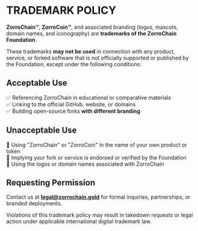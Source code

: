 # TRADEMARK POLICY

**ZorroChain™**, **ZorroCoin™**, and associated branding (logos, mascots, domain names, and iconography) are **trademarks of the ZorroChain Foundation**.

These trademarks **may not be used** in connection with any product, service, or forked software that is not officially supported or published by the Foundation, except under the following conditions:

## Acceptable Use
✅ Referencing ZorroChain in educational or comparative materials  
✅ Linking to the official GitHub, website, or domains  
✅ Building open-source forks **with different branding**

## Unacceptable Use
🚫 Using "ZorroChain" or "ZorroCoin" in the name of your own product or token  
🚫 Implying your fork or service is endorsed or verified by the Foundation  
🚫 Using the logos or domain names associated with ZorroChain

## Requesting Permission
Contact us at **legal@zorrochain.gold** for formal inquiries, partnerships, or branded deployments.

Violations of this trademark policy may result in takedown requests or legal action under applicable international digital trademark law.
